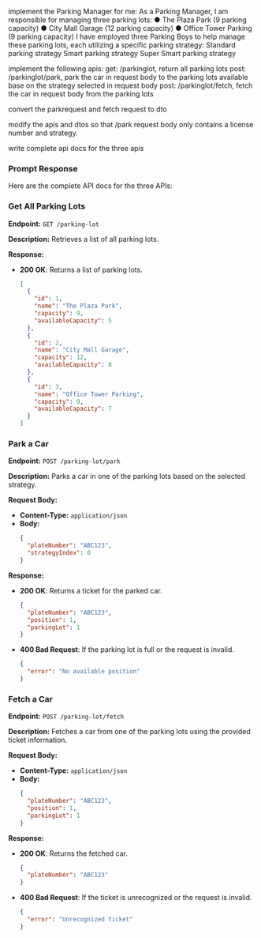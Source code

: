 implement the Parking Manager for me: As a Parking Manager, I am responsible for managing three parking lots: ● The Plaza Park (9 parking capacity) ● City Mall Garage (12 parking capacity) ● Office Tower Parking (9 parking capacity) I have employed three Parking Boys to help manage these parking lots, each utilizing a specific parking strategy:
Standard parking strategy
Smart parking strategy
Super Smart parking strategy


implement the following apis: get: /parkinglot, return all parking lots post: /parkinglot/park, park the car in request body to the parking lots available base on the strategy selected in request body post: /parkinglot/fetch, fetch the car in request body from the parking lots



convert the parkrequest and fetch request to dto


modify the apis and dtos so that /park request body only contains a license number and strategy.


write complete api docs for the three apis


### Prompt Response

Here are the complete API docs for the three APIs:

### Get All Parking Lots

**Endpoint:** `GET /parking-lot`

**Description:** Retrieves a list of all parking lots.

**Response:**
- **200 OK**: Returns a list of parking lots.
  ```json
  [
    {
      "id": 1,
      "name": "The Plaza Park",
      "capacity": 9,
      "availableCapacity": 5
    },
    {
      "id": 2,
      "name": "City Mall Garage",
      "capacity": 12,
      "availableCapacity": 8
    },
    {
      "id": 3,
      "name": "Office Tower Parking",
      "capacity": 9,
      "availableCapacity": 7
    }
  ]
  ```

### Park a Car

**Endpoint:** `POST /parking-lot/park`

**Description:** Parks a car in one of the parking lots based on the selected strategy.

**Request Body:**
- **Content-Type:** `application/json`
- **Body:**
  ```json
  {
    "plateNumber": "ABC123",
    "strategyIndex": 0
  }
  ```

**Response:**
- **200 OK**: Returns a ticket for the parked car.
  ```json
  {
    "plateNumber": "ABC123",
    "position": 1,
    "parkingLot": 1
  }
  ```
- **400 Bad Request**: If the parking lot is full or the request is invalid.
  ```json
  {
    "error": "No available position"
  }
  ```

### Fetch a Car

**Endpoint:** `POST /parking-lot/fetch`

**Description:** Fetches a car from one of the parking lots using the provided ticket information.

**Request Body:**
- **Content-Type:** `application/json`
- **Body:**
  ```json
  {
    "plateNumber": "ABC123",
    "position": 1,
    "parkingLot": 1
  }
  ```

**Response:**
- **200 OK**: Returns the fetched car.
  ```json
  {
    "plateNumber": "ABC123"
  }
  ```
- **400 Bad Request**: If the ticket is unrecognized or the request is invalid.
  ```json
  {
    "error": "Unrecognized ticket"
  }
  ```
